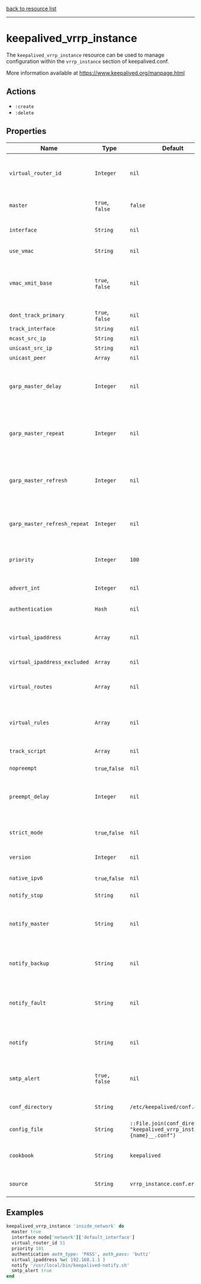 [back to resource list](https://github.com/sous-chefs/keepalived#resources)

---

# keepalived_vrrp_instance

The `keepalived_vrrp_instance` resource can be used to manage configuration within the `vrrp_instance` section of keepalived.conf.

More information available at <https://www.keepalived.org/manpage.html>

## Actions

- `:create`
- `:delete`

## Properties

| Name        | Type        |  Default | Description | Allowed Values |
------------- | ----------- | -------- | ----------- | -------------- |
| `virtual_router_id` | `Integer` | `nil` | (required) used to differentiate multiple instances of vrrpd | `0` to `255` |
| `master` | `true`, `false` | `false` | Initial state, MASTER or BACKUP | |
| `interface` | `String` | `nil` | interface for inside_network, bound by vrrp | |
| `use_vmac` | `String` | `nil` | Use VRRP Virtual MAC | |
| `vmac_xmit_base` | `true`, `false` | `nil` | Send/Recv VRRP messages from base interface instead of vmac interface | |
| `dont_track_primary` | `true`, `false` | `nil` | Ignore VRRP interface faults | |
| `track_interface` | `String` | `nil` | See ManPage | |
| `mcast_src_ip` | `String` | `nil` | See ManPage | |
| `unicast_src_ip` | `String` | `nil` | See ManPage | |
| `unicast_peer` | `Array` | `nil` | See ManPage | |
| `garp_master_delay` | `Integer` | `nil` | delay for second set of gratuitous ARPs after transition to MASTER. | |
| `garp_master_repeat` | `Integer` | `nil` | number of gratuitous ARP messages to send at a time after transition to MASTER | |
| `garp_master_refresh` | `Integer` | `nil` | minimum time interval for refreshing gratuitous ARPs while MASTER | |
| `garp_master_refresh_repeat` | `Integer` | `nil` | number of gratuitous ARP messages to send at a time while MASTER | |
| `priority` | `Integer` | `100` | for electing MASTER, highest priority wins | `0` up to `255` |
| `advert_int` | `Integer` | `nil` | VRRP Advert interval in seconds | |
| `authentication` | `Hash` | `nil` | (required) See Manpage | `:auth_type`,`:auth_pass` Note: Symbols |
| `virtual_ipaddress` | `Array` | `nil` | addresses add or del on change to MASTER, to BACKUP | |
| `virtual_ipaddress_excluded` | `Array` | `nil` | See ManPage | |
| `virtual_routes` | `Array` | `nil` | routes add or del when changing to MASTER, to BACKUP | |
| `virtual_rules` | `Array` | `nil` | rules add or del when changing to MASTER, to BACKUP | |
| `track_script` | `Array` | `nil` | add a tracking script to the sync group | |
| `nopreempt` | `true`,`false` | `nil` | See ManPage | |
| `preempt_delay` | `Integer` | `nil` | Seconds after startup or seeing a lower priority master until preemption | `0` to `1000`|
| `strict_mode` | `true`,`false` | `nil` | Enforce strict VRRP protocol compliance | |
| `version` | `Integer` | `nil` | VRRP version to run on interface | `2`,`3` |
| `native_ipv6` | `true`,`false` | `nil` | force instance to use IPv6 | |
| `notify_stop` | `String` | `nil` | executed when stopping vrrp | |
| `notify_master` | `String` | `nil` | Script to run for notifications when transitioning to state of master | |
| `notify_backup` | `String` | `nil` | Script to run for notifications when transitioning to state of backup | |
| `notify_fault` | `String` | `nil` | Script to run for notifications when transitioning to state of fault | |
| `notify` | `String` | `nil` | Script to run for notifications when any transition of state happens | |
| `smtp_alert` | `true, false` | `nil` | Send email notification during state transition  | |
| `conf_directory` | `String` | `/etc/keepalived/conf.d` | directory for the config file to reside in | |
| `config_file` | `String` | `::File.join(conf_directory, "keepalived_vrrp_instance__#{name}__.conf")` | full path to the config file | |
| `cookbook` | `String` | `keepalived` | Which cookbook to look in for the template | |
| `source` | `String` | `vrrp_instance.conf.erb` | Name of the template to render | |

## Examples

```ruby
keepalived_vrrp_instance 'inside_network' do
  master true
  interface node['network']['default_interface']
  virtual_router_id 51
  priority 101
  authentication auth_type: 'PASS', auth_pass: 'buttz'
  virtual_ipaddress %w( 192.168.1.1 )
  notify '/usr/local/bin/keepalived-notify.sh'
  smtp_alert true
end
```
